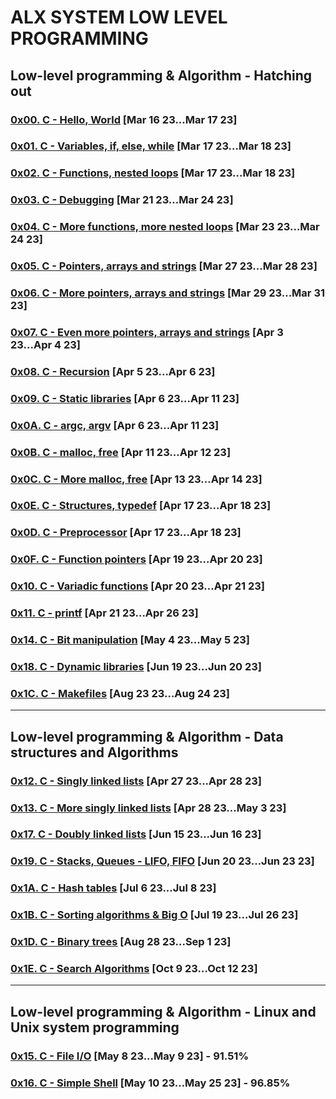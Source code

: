 # ALX SYSTEM LOW LEVEL PROGRAMMING
## Low-level programming & Algorithm - Hatching out
### [0x00. C - Hello, World](0x00-hello_world) [Mar 16 23...Mar 17 23]
### [0x01. C - Variables, if, else, while](0x01-variables_if_else_while) [Mar 17 23...Mar 18 23]
### [0x02. C - Functions, nested loops](0x02-functions_nested_loops) [Mar 17 23...Mar 18 23]
### [0x03. C - Debugging](0x03-debugging) [Mar 21 23...Mar 24 23]
### [0x04. C - More functions, more nested loops](0x04-more_functions_nested_loops) [Mar 23 23...Mar 24 23]
### [0x05. C - Pointers, arrays and strings](0x05-pointers_arrays_strings) [Mar 27 23...Mar 28 23]
### [0x06. C - More pointers, arrays and strings](0x06-pointers_arrays_strings) [Mar 29 23...Mar 31 23]
### [0x07. C - Even more pointers, arrays and strings](0x07-pointers_arrays_strings) [Apr 3 23...Apr 4 23]
### [0x08. C - Recursion](0x08-recursion) [Apr 5 23...Apr 6 23]
### [0x09. C - Static libraries](0x09-static_libraries) [Apr 6 23...Apr 11 23]
### [0x0A. C - argc, argv](0x0A-argc_argv) [Apr 6 23...Apr 11 23]
### [0x0B. C - malloc, free](0x0B-malloc_free) [Apr 11 23...Apr 12 23]
### [0x0C. C - More malloc, free](0x0C-more_malloc_free) [Apr 13 23...Apr 14 23]
### [0x0E. C - Structures, typedef](0x0E-structures_typedef) [Apr 17 23...Apr 18 23]
### [0x0D. C - Preprocessor](0x0D-preprocessor) [Apr 17 23...Apr 18 23]
### [0x0F. C - Function pointers](0x0F-function_pointers) [Apr 19 23...Apr 20 23]
### [0x10. C - Variadic functions](0x10-variadic_functions) [Apr 20 23...Apr 21 23]
### [0x11. C - printf]() [Apr 21 23...Apr 26 23]
### [0x14. C - Bit manipulation](0x14-bit_manipulation) [May 4 23...May 5 23]
### [0x18. C - Dynamic libraries](0x18-dynamic_libraries) [Jun 19 23...Jun 20 23]
### [0x1C. C - Makefiles](0x1C-makefiles) [Aug 23 23...Aug 24 23]
****
## Low-level programming & Algorithm - Data structures and Algorithms
### [0x12. C - Singly linked lists](0x12-singly_linked_lists) [Apr 27 23...Apr 28 23]
### [0x13. C - More singly linked lists](0x13-more_singly_linked_lists) [Apr 28 23...May 3 23]
### [0x17. C - Doubly linked lists](0x17-doubly_linked_lists) [Jun 15 23...Jun 16 23]
### [0x19. C - Stacks, Queues - LIFO, FIFO]() [Jun 20 23...Jun 23 23]
### [0x1A. C - Hash tables](0x1A-hash_tables) [Jul 6 23...Jul 8 23]
### [0x1B. C - Sorting algorithms & Big O]() [Jul 19 23...Jul 26 23]
### [0x1D. C - Binary trees]() [Aug 28 23...Sep 1 23]
### [0x1E. C - Search Algorithms](0x1E-search_algorithms) [Oct 9 23...Oct 12 23]
****
## Low-level programming & Algorithm - Linux and Unix system programming
### [0x15. C - File I/O](0x15-file_io) [May 8 23...May 9 23] - 91.51%
### [0x16. C - Simple Shell]() [May 10 23...May 25 23] - 96.85%
